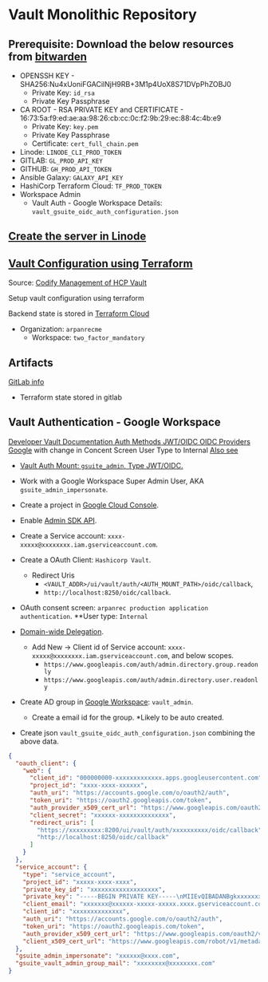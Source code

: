 # Vault Monolithic Repository

## Prerequisite: Download the below resources from [bitwarden](tasks/011-get_prerequisite.yml)

- OPENSSH KEY - SHA256:Nu4xUoniFGACilNjH9RB+3M1p4UoX8S71DVpPhZOBJ0
  - Private Key: `id_rsa`
  - Private Key Passphrase
- CA ROOT - RSA PRIVATE KEY and CERTIFICATE - 16:73:5a:f9:ed:ae:aa:98:26:cb:cc:0c:f2:9b:29:ec:88:4c:4b:e9
  - Private Key: `key.pem`
  - Private Key Passphrase
  - Certificate: `cert_full_chain.pem`
- Linode: `LINODE_CLI_PROD_TOKEN`
- GITLAB: `GL_PROD_API_KEY`
- GITHUB: `GH_PROD_API_TOKEN`
- Ansible Galaxy: `GALAXY_API_KEY`
- HashiCorp Terraform Cloud: `TF_PROD_TOKEN`
- Workspace Admin
  - Vault Auth - Google Workspace Details: `vault_gsuite_oidc_auth_configuration.json`

## [Create the server in Linode](tasks/100-create_server.yml)

## [Vault Configuration using Terraform](codified_vault/)

Source: [Codify Management of HCP Vault](https://developer.hashicorp.com/vault/tutorials/cloud-ops/vault-codify-mgmt)

Setup vault configuration using terraform

Backend state is stored in [Terraform Cloud](https://app.terraform.io/app/arpanrecme/workspaces/vault_mono_codified_vault)

- Organization: `arpanrecme`
  - Workspace: `two_factor_mandatory`

## Artifacts

[GitLab info](vars/gitlab_artifacts.yml)

- Terraform state stored in gitlab

## Vault Authentication - Google Workspace

[Developer Vault Documentation Auth Methods JWT/OIDC OIDC Providers Google](https://developer.hashicorp.com/vault/docs/auth/jwt/oidc-providers/google)
with change in Concent Screen User Type to Internal
[Also see](https://vagarwal2.medium.com/hashicorp-vault-groups-integration-with-google-g-suite-6df8951d7573)

- [Vault Auth Mount: `gsuite_admin`, Type JWT/OIDC.](codified_vault/auth/gsuite.tf)
- Work with a Google Workspace Super Admin User, AKA `gsuite_admin_impersonate`.
- Create a project in [Google Cloud Console](https://console.cloud.google.com).
- Enable [Admin SDK API](https://console.developers.google.com/apis/api/admin.googleapis.com/overview).
- Create a Service account: `xxxx-xxxxx@xxxxxxxx.iam.gserviceaccount.com`.
- Create a OAuth Client: `Hashicorp Vault`.
  - Redirect Uris
    - `<VAULT_ADDR>/ui/vault/auth/<AUTH_MOUNT_PATH>/oidc/callback`,
    - `http://localhost:8250/oidc/callback`.
- OAuth consent screen: `arpanrec production application authentication`. **User type: `Internal`
- [Domain-wide Delegation](https://admin.google.com/ac/owl/domainwidedelegation).
  - Add New -> Client id of Service account: `xxxx-xxxxx@xxxxxxxx.iam.gserviceaccount.com`, and below scopes.
    - `https://www.googleapis.com/auth/admin.directory.group.readonly`
    - `https://www.googleapis.com/auth/admin.directory.user.readonly`
- Create AD group in [Google Workspace](https://admin.google.com/ac/groups): `vault_admin`.
  - Create a email id for the group. *Likely to be auto created.

- Create json `vault_gsuite_oidc_auth_configuration.json` combining the above data.

```json
{
  "oauth_client": {
    "web": {
      "client_id": "000000000-xxxxxxxxxxxxx.apps.googleusercontent.com",
      "project_id": "xxxx-xxxx-xxxxxx",
      "auth_uri": "https://accounts.google.com/o/oauth2/auth",
      "token_uri": "https://oauth2.googleapis.com/token",
      "auth_provider_x509_cert_url": "https://www.googleapis.com/oauth2/v1/certs",
      "client_secret": "xxxxxx-xxxxxxxxxxxxxx",
      "redirect_uris": [
        "https://xxxxxxxxx:8200/ui/vault/auth/xxxxxxxxxx/oidc/callback",
        "http://localhost:8250/oidc/callback"
      ]
    }
  },
  "service_account": {
    "type": "service_account",
    "project_id": "xxxxx-xxxx-xxxx",
    "private_key_id": "xxxxxxxxxxxxxxxxxxx",
    "private_key": "-----BEGIN PRIVATE KEY-----\nMIIEvQIBADANBgkxxxxxxxxxx3MKey9ywXabd15oA=\n-----END PRIVATE KEY-----\n",
    "client_email": "xxxxxxx@xxxxxx-xxxxx-xxxxx.xxxx.gserviceaccount.com",
    "client_id": "xxxxxxxxxxxxxx",
    "auth_uri": "https://accounts.google.com/o/oauth2/auth",
    "token_uri": "https://oauth2.googleapis.com/token",
    "auth_provider_x509_cert_url": "https://www.googleapis.com/oauth2/v1/certs",
    "client_x509_cert_url": "https://www.googleapis.com/robot/v1/metadata/x509/xxxxxx-xxxxx%xxxxxx-xxxx-xxxxx.iam.gserviceaccount.com"
  },
  "gsuite_admin_impersonate": "xxxxxx@xxxx.com",
  "gsuite_vault_admin_group_mail": "xxxxxxxx@xxxxxxxx.com"
}

```
